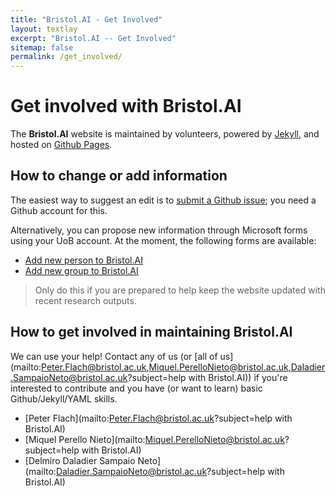 ```yaml
---
title: "Bristol.AI - Get Involved"
layout: textlay
excerpt: "Bristol.AI -- Get Involved"
sitemap: false
permalink: /get_involved/
---
```


# Get involved with Bristol.AI

The **Bristol.AI** website is 
maintained by volunteers, 
powered by [Jekyll](https://jekyllrb.com), and 
hosted on [Github Pages](https://pages.github.com). 

## How to change or add information

The easiest way to suggest an edit is to [submit a Github issue](https://github.com/IntelligentSystemsLaboratory/bristol-ai/issues/new/choose); you need a Github account for this. 

Alternatively, you can propose new information through Microsoft forms using your UoB account. At the moment, the following forms are available: 

- [Add new person to Bristol.AI](https://forms.office.com/Pages/ResponsePage.aspx?id=MH_ksn3NTkql2rGM8aQVG58awcCsTeZLsPDs85dXxsdUQ0k5REJKUDRFRzFUVU0wUDNaSERGSFhGVS4u)
- [Add new group to Bristol.AI](https://forms.office.com/Pages/ResponsePage.aspx?id=MH_ksn3NTkql2rGM8aQVG58awcCsTeZLsPDs85dXxsdURVhGQVkwSDBPSFVUVVZGMUhIWDlTNFY4OC4u)

> Only do this if you are prepared to help keep the website updated with recent research outputs.

## How to get involved in maintaining Bristol.AI

We can use your help! Contact any of us 
(or [all of us](mailto:Peter.Flach@bristol.ac.uk,Miquel.PerelloNieto@bristol.ac.uk,Daladier.SampaioNeto@bristol.ac.uk?subject=help with Bristol.AI))
if you're interested to contribute and you have (or want to learn) basic Github/Jekyll/YAML skills. 

- [Peter Flach](mailto:Peter.Flach@bristol.ac.uk?subject=help with Bristol.AI)
- [Miquel Perello Nieto](mailto:Miquel.PerelloNieto@bristol.ac.uk?subject=help with Bristol.AI)
- [Delmiro Daladier Sampaio Neto](mailto:Daladier.SampaioNeto@bristol.ac.uk?subject=help with Bristol.AI)